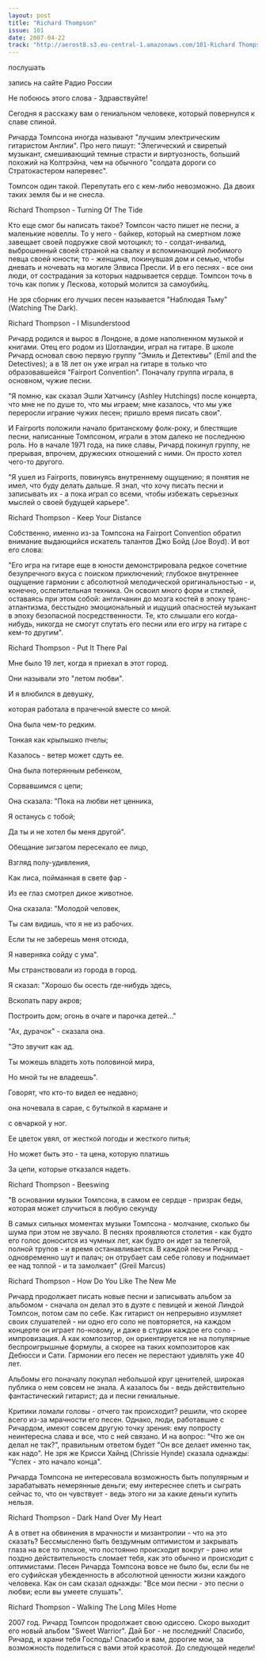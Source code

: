 ```yaml
---
layout: post
title: "Richard Thompson"
issue: 101
date: 2007-04-22
track: "http://aerost8.s3.eu-central-1.amazonaws.com/101-Richard Thompson.mp3"
---
```


послушать

запись на сайте Радио России

Не побоюсь этого слова - Здравствуйте!

Сегодня я расскажу вам о гениальном человеке, который повернулся к славе спиной.

Ричарда Томпсона иногда называют "лучшим электрическим гитаристом Англии". Про него пишут: "Элегический и свирепый музыкант, смешивающий темные страсти и виртуозность, больший похожий на Колтрэйна, чем на обычного "солдата дороги со Стратокастером наперевес".

Томпсон один такой. Перепутать его с кем-либо невозможно. Да двоих таких земля бы и не снесла.

Richard Thompson - Turning Of The Tide

Кто еще смог бы написать такое? Томпсон часто пишет не песни, а маленькие новеллы. То у него - байкер, который на смертном ложе завещает своей подружке свой мотоцикл; то - солдат-инвалид, выброшенный своей страной на свалку и вспоминающий любимого певца своей юности; то - женщина, покинувшая дом и семью, чтобы дневать и ночевать на могиле Элвиса Пресли. И в его песнях - все они люди, от сострадания за которых надрывается сердце. Томпсон точь в точь как попик у Лескова, который молится за самоубийц.

Не зря сборник его лучших песен называется "Наблюдая Тьму" (Watching The Dark).

Richard Thompson - I Misunderstood

Ричард родился и вырос в Лондоне, в доме наполненном музыкой и книгами. Отец его родом из Шотландии, играл на гитаре. В школе Ричард основал свою первую группу "Эмиль и Детективы" (Emil and the Detectives); а в 18 лет он уже играл на гитаре в только что образовавшейся "Fairport Convention". Поначалу группа играла, в основном, чужие песни.

"Я помню, как сказал Эшли Хатчинсу (Ashley Hutchings) после концерта, что мне не по душе то, что мы играем; мне казалось, что мы уже переросли играние чужих песен; пришло время писать свои".

И Fairports положили начало британскому фолк-року, и блестящие песни, написанные Томпсоном, играли в этом далеко не последнюю роль. Но в начале 1971 года, на пике славы, Ричард покинул группу, не прерывая, впрочем, дружеских отношений с ними. Он просто хотел чего-то другого.

"Я ушел из Fairports, повинуясь внутреннему ощущению; я понятия не имел, что буду делать дальше. Я знал, что хочу писать песни и записывать их - а пока играл со всеми, чтобы избежать серьезных мыслей о своей будущей карьере".

Richard Thompson - Keep Your Distance

Собственно, именно из-за Томпсона на Fairport Convention обратил внимание выдающийся искатель талантов Джо Бойд (Joe Boyd). И вот его слова:

"Его игра на гитаре еще в юности демонстрировала редкое сочетние безупречного вкуса с поиском приключений; глубокое внутреннее ощущение гармонии с абсолютной мелодической оригинальностью - и, конечно, ослепительная техника. Он освоил много форм и стилей, оставаясь при этом собой: англичанин до мозга костей в эпоху транс-атлантизма, бесстыдно эмоциональный и ищущий опасностей музыкант в эпоху безопасной посредственности. Те, кто слышали его когда-нибудь, никогда не смогут спутать его песни или его игру на гитаре с кем-то другим".

Richard Thompson - Put It There Pal

Мне было 19 лет, когда я приехал в этот город.

Они называли это "летом любви".

И я влюбился в девушку,

которая работала в прачечной вместе со мной.

Она была чем-то редким.

Тонкая как крылышко пчелы;

Казалось - ветер может сдуть ее.

Она была потерянным ребенком,

Сорвавшимся с цепи;

Она сказала: "Пока на любви нет ценника,

Я останусь с тобой;

Да ты и не хотел бы меня другой".

Обещание зигзагом пересекало ее лицо,

Взгляд полу-удивления,

Как лиса, пойманная в свете фар -

Из ее глаз смотрел дикое животное.

Она сказала: "Молодой человек,

Ты сам видишь, что я не из рабочих.

Если ты не заберешь меня отсюда,

Я наверняка сойду с ума".

Мы странствовали из города в город.

Я сказал: "Хорошо бы осесть где-нибудь здесь,

Вскопать пару акров;

Построить дом; огонь в очаге и парочка детей..."

"Ах, дурачок" - сказала она.

"Это звучит как ад.

Ты можешь владеть хоть половиной мира,

Но мной ты не владеешь".

Говорят, что кто-то видел ее недавно;

она ночевала в сарае, с бутылкой в кармане и

с овчаркой у ног.

Ее цветок увял, от жесткой погоды и жесткого питья;

Но может быть это - та цена, которую платишь

За цепи, которые отказался надеть.

Richard Thompson - Beeswing

"В основании музыки Томпсона, в самом ее сердце - призрак беды, которая может случиться в любую секунду

В самых сильных моментах музыки Томпсона - молчание, сколько бы шума при этом не звучало. В песнях проявляются столетия - как будто его голос доносится из чумных лет, как будто он идет за телегой, полной трупов - и время останавливается. В каждой песни Ричард - одновременно шут и палач; он отрубает сам себе голову и поднимает ее над толпой - и та замолкает" (Greil Marcus)

Richard Thompson - How Do You Like The New Me

Ричард продолжает писать новые песни и записывать альбом за альбомом - сначала он делал это в дуэте с певицей и женой Линдой Томпсон, потом сам по себе. Как гитарист он непрерывно изумляет своих слушателей - ни одно его соло не повторяется, на каждом концерте он играет по-новому, и даже в студии каждое его соло - импровизация. А как композитор, он ориентируется не на популярные беспроигрышные формулы, а скорее на таких композиторов как Дебюсси и Сати. Гармонии его песен не перестают удивлять уже 40 лет.

Альбомы его поначалу покупал небольшой круг ценителей, широкая публика о нем совсем не знала. А казалось бы - ведь действительно фантастический гитарист; да и песни гениальные.

Критики ломали головы - отчего так происходит? решили, что скорее всего из-за мрачности его песен. Однако, люди, работавшие с Ричардом, имеют совсем другую точку зрения: ему попросту неинтересна слава и все, что с ней связано. И на вопрос: "Что же он делал не так?", правильным ответом будет "Он все делает именно так, как надо". Не зря же Крисси Хайнд (Chrissie Hynde) сказала однажды: "Успех - это начало конца".

Ричарда Томпсона не интересовала возможность быть популярным и зарабатывать немерянные деньги; ему интереснее спеть и сыграть сейчас то, что он чувствует - ведь этого ни за какие деньги купить нельзя.

Richard Thompson - Dark Hand Over My Heart

А в ответ на обвинения в мрачности и мизантропии - что на это сказать? Бессмысленно быть бездумным оптимистом и закрывать глаза на все то плохое, что постоянно происходит вокруг - рано или поздно действительность сломает тебя, как это обычно и происходит с оптимистами. Песен Ричарда Томпсона вовсе не было бы, если бы не его суфийская убежденность в абсолютной ценности жизни каждого человека. Как он сам сказал однажды: "Все мои песни - это песни о любви; если вы умеете слушать".

Richard Thompson - Walking The Long Miles Home

2007 год. Ричард Томпсон продолжает свою одиссею. Скоро выходит его новый альбом "Sweet Warrior". Дай Бог - не последний! Спасибо, Ричард, и храни тебя Господь! Спасибо и вам, дорогие мои, за возможность поделиться с вами этой красотой. До следующей недели!
